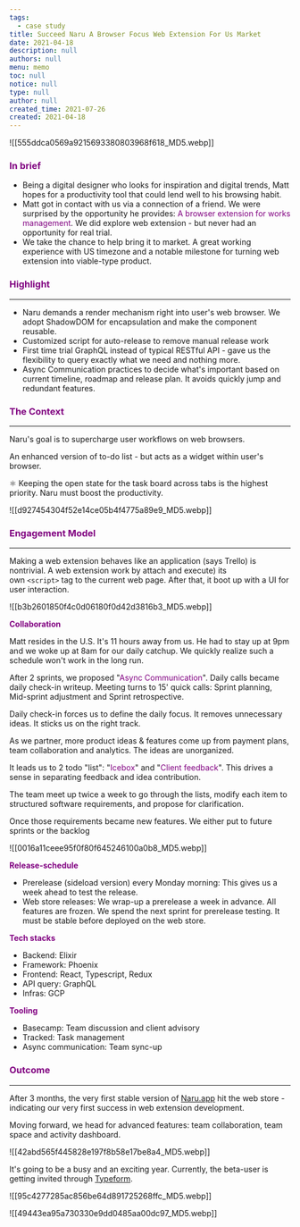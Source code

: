 ```yaml
---
tags: 
  - case study
title: Succeed Naru A Browser Focus Web Extension For Us Market
date: 2021-04-18
description: null
authors: null
menu: memo
toc: null
notice: null
type: null
author: null
created_time: 2021-07-26
created: 2021-04-18
---
```


![[555ddca0569a9215693380803968f618_MD5.webp]]

### <span style='color:purple'>In brief</span>

* Being a digital designer who looks for inspiration and digital trends, Matt hopes for a productivity tool that could lend well to his browsing habit. 
* Matt got in contact with us via a connection of a friend. We were surprised by the opportunity he provides: <span style='color:purple'>A browser extension for works management</span>. We did explore web extension - but never had an opportunity for real trial. 
* We take the chance to help bring it to market. A great working experience with US timezone and a notable milestone for turning web extension into viable-type product.

### <span style='color:purple'>Highlight</span>

---

* Naru demands a render mechanism right into user's web browser. We adopt ShadowDOM for encapsulation and make the component reusable.
* Customized script for auto-release to remove manual release work 
* First time trial GraphQL instead of typical RESTful API - gave us the flexibility to query exactly what we need and nothing more. 
* Async Communication practices to decide what's important based on current timeline, roadmap and release plan. It avoids quickly jump and redundant features. 

### <span style='color:purple'>The Context</span>

---

<!-- column_list a385b6ec-838d-4636-b83d-0e464bbea198 -->

<!-- column 7e8f78e3-843f-47f1-835b-f45ba129cf47 -->

Naru's goal is to supercharge user workflows on web browsers. 

An enhanced version of to-do list - but acts as a widget within user's browser.

<!-- column 23773448-de02-418d-a6f5-31ef6362038d -->

⚛️ Keeping the open state for the task board across tabs is the highest priority. Naru must boost the productivity.


![[d927454304f52e14ce05b4f4775a89e9_MD5.webp]]


### <span style='color:purple'>Engagement Model</span>

---

<!-- column_list 2b3565c4-e957-47a2-9629-2f5d7034b1dc -->

<!-- column 11dace72-3268-4d9e-a536-754d4f3f9028 -->

Making a web extension behaves like an application (says Trello) is nontrivial. A web extension work by attach and execute) its own `<script>` tag to the current web page. After that, it boot up with a UI for user interaction.

<!-- column aa1ad5ac-c48c-4f85-a875-4c12cf59415a -->

![[b3b2601850f4c0d06180f0d42d3816b3_MD5.webp]]


<span style='color:purple'>**Collaboration**</span>

Matt resides in the U.S. It's 11 hours away from us. He had to stay up at 9pm and we woke up at 8am for our daily catchup. We quickly realize such a schedule won't work in the long run. 

After 2 sprints, we proposed "<span style='color:purple'>Async Communication</span>". Daily calls became daily check-in writeup.  Meeting turns to 15' quick calls: Sprint planning, Mid-sprint adjustment and Sprint retrospective. 

Daily check-in forces us to define the daily focus. It removes unnecessary ideas. It sticks us on the right track.

<!-- column_list 508bb3d9-207e-4e4d-a5af-c33600583f46 -->

<!-- column 492b3fbf-492a-4ae3-96bf-a519d050f81c -->

As we partner, more product ideas & features come up from payment plans, team collaboration and analytics. The ideas are unorganized. 

It leads us to 2 todo "list": "<span style='color:purple'>Icebox</span>" and "<span style='color:purple'>Client feedback</span>". This drives a sense in separating feedback and idea contribution. 

The team meet up twice a week to go through the lists, modify each item to structured software requirements, and propose for clarification. 

Once those requirements became new features. We either put to future sprints or the backlog

<!-- column 48acddc0-5db0-449d-8215-814279de69a9 -->

![[0016a11ceee95f0f80f645246100a0b8_MD5.webp]]


<span style='color:purple'>**Release-schedule**</span>

* Prerelease (sideload version) every Monday morning: This gives us a week ahead to test the release. 
* Web store releases: We wrap-up a prerelease a week in advance. All features are frozen. We spend the next sprint for prerelease testing. It must be stable before deployed on the web store.

<!-- column_list fa73905b-910d-459f-8ceb-2acf5eb8f2e1 -->

<!-- column 0c8177ba-db9b-492b-917c-92c7b4e6ac86 -->

<span style='color:purple'>**Tech stacks**</span>

* Backend: Elixir
* Framework: Phoenix
* Frontend: React, Typescript, Redux
* API query: GraphQL
* Infras: GCP

<!-- column a5d1a1b2-ba5b-4049-bf9c-fdf2ed020084 -->

<span style='color:purple'>**Tooling**</span>

* Basecamp: Team discussion and client advisory
* Tracked: Task management
* Async communication: Team sync-up

### <span style='color:purple'>Outcome</span>

---

<!-- column_list 590a9680-99b1-4e39-97cd-086fbe452c8e -->

<!-- column a7b0906e-d6c7-48a5-9dd2-6909d757f39f -->

After 3 months, the very first stable version of <span style='color:purple'>[Naru.app](https://naru.app/)</span> hit the web store - indicating our very first success in web extension development. 

Moving forward, we head for advanced features: team collaboration, team space and activity dashboard.

<!-- column 0894036e-0b47-4fbb-ba0d-51299517d610 -->

![[42abd565f445828e197f8b58e17be8a4_MD5.webp]]

It's going to be a busy and an exciting year. Currently, the beta-user is getting invited through <span style='color:purple'>[Typeform](https://naruappco.typeform.com/to/d3hurf)</span>. 

<!-- column_list ca403362-39f6-4809-b204-c9aaec5b49fa -->

<!-- column 672e0736-fd2d-49d6-9fcd-71a183ff1c33 -->

![[95c4277285ac856be64d891725268ffc_MD5.webp]]

<!-- column 9c6dc8fa-5369-4183-9651-f670e5f08f04 -->

![[49443ea95a730330e9dd0485aa00dc97_MD5.webp]]
